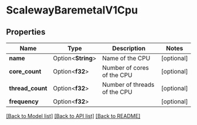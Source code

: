# ScalewayBaremetalV1Cpu

## Properties

Name | Type | Description | Notes
------------ | ------------- | ------------- | -------------
**name** | Option<**String**> | Name of the CPU | [optional]
**core_count** | Option<**f32**> | Number of cores of the CPU | [optional]
**thread_count** | Option<**f32**> | Number of threads of the CPU | [optional]
**frequency** | Option<**f32**> |  | [optional]

[[Back to Model list]](../README.md#documentation-for-models) [[Back to API list]](../README.md#documentation-for-api-endpoints) [[Back to README]](../README.md)


